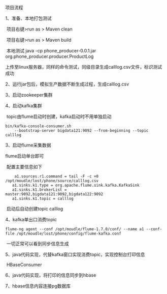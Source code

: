 项目流程



1、准备、本地打包测试

​	项目右键>run as > Maven clean

​	项目右键>run as > Maven build

​	本地测试 java -cp phone_producer-0.0.1.jar org.phone_producer.producer.ProductLog

​	上传至linux服务器，同样的命令测试，同级目录生成calllog.csv文件，标识测试成功

2、运行jar包后，模拟生产数据不断生成过程，生成calllog.csv

3、启动zookeeper集群

4、启动kafka集群

​	topic由flume启动时创建，kafka启动时不用单独启动

```
bin/kafka-console-consumer.sh
	--bootstrap-server bigdata121:9092 --from-beginning --topic calllog
```

3、启动flume采集数据

flume启动单台即可

​      配置主要信息如下

```
	a1.sources.r1.command = tail -F -c +0 /opt/moudle/lost/phone/source/calllog.csv
​	a1.sinks.k1.type = org.apache.flume.sink.kafka.KafkaSink
​	a1.sinks.k1.brokerList = master:9092,bigdata121:9092,bigdata122:9092
​	a1.sinks.k1.topic = calllog
```

​	启动后自动创建topic  calllog

4、kafka单出口消费topic

```
flume-ng agent --conf /opt/moudle/flume-1.7.0/conf/ --name a1 --conf-file /opt/moudle/lost/phone/config/flume-kafka.conf
```

​	一切正常可以看到同步信息生成

5、java代码实现，代替kafka窗口实现消费topic，实现控制台打印信息

​	HBaseConsumer

6、java代码实现，将打印的信息同步到hbase

7、hbase信息内容连接pg数据库







​	